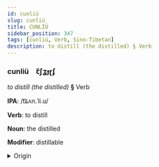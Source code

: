 ```yaml
---
id: cunliü
slug: cunliü
title: CUNLİÜ
sidebar_position: 347
tags: [cunliü, Verb, Sino-Tibetan]
description: to distill (the distilled) § Verb
---
```


### cunliü&emsp;<span kind="abugida">ꞇ̃ʃʓɟɽʄ</span>

*to distill (the distilled)* **§** Verb

**IPA**: /t͡ɕʌn.ˈli.u/

**Verb**: to distill

**Noun**: the distilled

**Modifier**: distillable

<details>
    <summary>Origin</summary>
    Mandarin 蒸餾 zhēngliú [ʈʂəŋljou̯]<br/>
    <em>Sino-Tibetan Language Family</em>
</details>